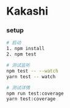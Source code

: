 # Kakashi

### setup
```bash
# 启动
1. npm install
2. npm test

# 测试监听
npm test -- --watch 
yarn test -- watch

# 测试详情
npm run test:coverage
yarn test:coverage
```
